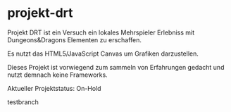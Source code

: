 # projekt-drt
Projekt DRT ist ein Versuch ein lokales Mehrspieler Erlebniss mit Dungeons&amp;Dragons Elementen zu erschaffen.

Es nutzt das HTML5/JavaScript Canvas um Grafiken darzustellen.

Dieses Projekt ist vorwiegend zum sammeln von Erfahrungen gedacht und nutzt demnach keine Frameworks.


Aktueller Projektstatus: On-Hold

testbranch
